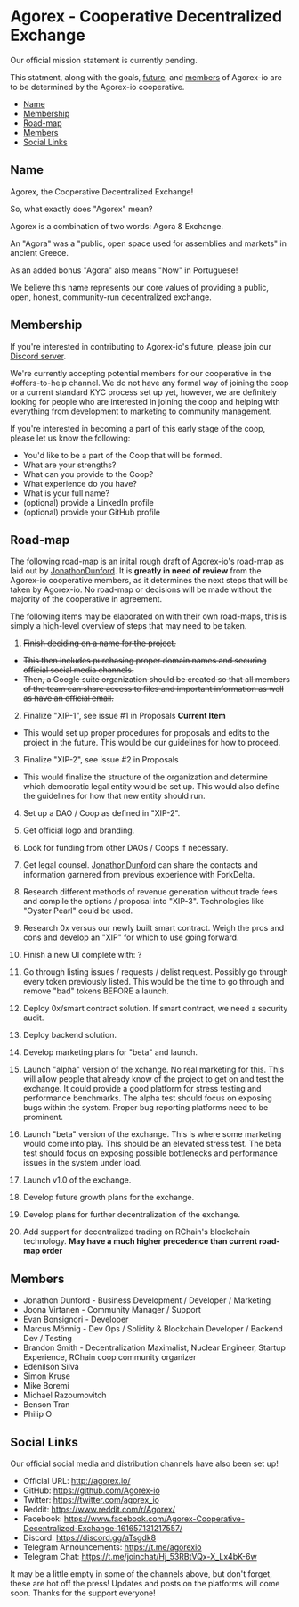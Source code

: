 # Agorex - Cooperative Decentralized Exchange
Our official mission statement is currently pending. 

This statment, along with the goals, [future](#road-map), and [members](#members) of Agorex-io are to be determined by the Agorex-io cooperative.  

- [Name](#name)
- [Membership](#membership)
- [Road-map](#road-map)
- [Members](#members)
- [Social Links](#social-links)

## Name
Agorex, the Cooperative Decentralized Exchange!

So, what exactly does "Agorex" mean?

Agorex is a combination of two words: Agora & Exchange.

An "Agora" was a "public, open space used for assemblies and markets" in ancient Greece.

As an added bonus "Agora" also means "Now" in Portuguese!

We believe this name represents our core values of providing a public, open, honest, community-run decentralized exchange.


## Membership
If you're interested in contributing to Agorex-io's future, please join our [Discord server](https://discord.gg/GVuj6UY). 

We're currently accepting potential members for our cooperative in the #offers-to-help channel. 
We do not have any formal way of joining the coop or a current standard KYC process set up yet, however, we are definitely looking for people who are interested in joining the coop and helping with everything from development to marketing to community management.

If you're interested in becoming a part of this early stage of the coop, please let us know the following:
- You'd like to be a part of the Coop that will be formed.
- What are your strengths?
- What can you provide to the Coop?
- What experience do you have?
- What is your full name?
- (optional) provide a LinkedIn profile
- (optional) provide your GitHub profile 

## Road-map 
The following road-map is an inital rough draft of Agorex-io's road-map as laid out by [JonathonDunford](https://github.com/JonathonDunford). It is **greatly in need of review** from the Agorex-io cooperative members, as it determines the next steps that will be taken by Agorex-io. No road-map or decisions will be made without the majority of the cooperative in agreement.

The following items may be elaborated on with their own road-maps, this is simply a high-level overview of steps that may need to be taken.


1. ~~Finish deciding on a name for the project.~~
- ~~This then includes purchasing proper domain names and securing official social media channels.~~
- ~~Then, a Google suite organization should be created so that all members of the team can share access to files and important information as well as have an official email.~~

2. Finalize "XIP-1", see issue #1 in Proposals **Current Item**
- This would set up proper procedures for proposals and edits to the project in the future. This would be our guidelines for how to proceed.

3. Finalize "XIP-2", see issue #2 in Proposals
- This would finalize the structure of the organization and determine which democratic legal entity would be set up. This would also define the guidelines for how that new entity should run.

4. Set up a DAO / Coop as defined in "XIP-2".

5. Get official logo and branding.

6. Look for funding from other DAOs / Coops if necessary.

7. Get legal counsel. [JonathonDunford](https://github.com/JonathonDunford) can share the contacts and information garnered from previous experience with ForkDelta.

8. Research different methods of revenue generation without trade fees and compile the options / proposal into "XIP-3". Technologies like "Oyster Pearl" could be used.

9. Research 0x versus our newly built smart contract. Weigh the pros and cons and develop an "XIP" for which to use going forward.

10. Finish a new UI complete with: ?

11. Go through listing issues / requests / delist request.
Possibly go through every token previously listed. This would be the time to go through and remove "bad" tokens BEFORE a launch.

12. Deploy 0x/smart contract solution. If smart contract, we need a security audit.

13. Deploy backend solution.

14. Develop marketing plans for "beta" and launch.

15. Launch "alpha" version of the xchange. No real marketing for this. This will allow people that already know of the project to get on and test the exchange. It could provide a good platform for stress testing and performance benchmarks. The alpha test should focus on exposing bugs within the system. Proper bug reporting platforms need to be prominent.

16. Launch "beta" version of the exchange. This is where some marketing would come into play. This should be an elevated stress test. The beta test should focus on exposing possible bottlenecks and performance issues in the system under load.

17. Launch v1.0 of the exchange.

18. Develop future growth plans for the exchange.

19. Develop plans for further decentralization of the exchange.

20. Add support for decentralized trading on RChain's blockchain technology. **May have a much higher precedence than current road-map order** 

## Members
- Jonathon Dunford - Business Development / Developer / Marketing
- Joona Virtanen - Community Manager / Support
- Evan Bonsignori - Developer
- Marcus Mönnig - Dev Ops / Solidity & Blockchain Developer / Backend Dev / Testing
- Brandon Smith - Decentralization Maximalist, Nuclear Engineer, Startup Experience, RChain coop community organizer
- Edenilson Silva
- Simon Kruse
- Mike Boremi
- Michael Razoumovitch
- Benson Tran
- Philip O

## Social Links
Our official social media and distribution channels have also been set up!

- Official URL: http://agorex.io/
- GitHub: https://github.com/Agorex-io
- Twitter: https://twitter.com/agorex_io
- Reddit: https://www.reddit.com/r/Agorex/
- Facebook: https://www.facebook.com/Agorex-Cooperative-Decentralized-Exchange-161657131217557/
- Discord: https://discord.gg/aTsgdk8
- Telegram Announcements: https://t.me/agorexio
- Telegram Chat: https://t.me/joinchat/Hj_53RBtVQx-X_Lx4bK-6w


It may be a little empty in some of the channels above, but don't forget, these are hot off the press! Updates and posts on the platforms will come soon. Thanks for the support everyone!
